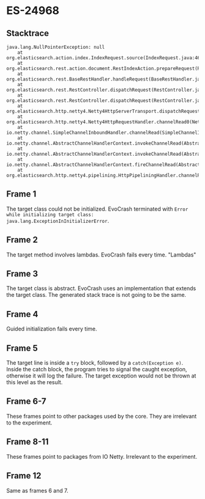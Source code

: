 # ES-24968

## Stacktrace

```
java.lang.NullPointerException: null
	at org.elasticsearch.action.index.IndexRequest.source(IndexRequest.java:464)
	at org.elasticsearch.rest.action.document.RestIndexAction.prepareRequest(RestIndexAction.java:75)
	at org.elasticsearch.rest.BaseRestHandler.handleRequest(BaseRestHandler.java:64)
	at org.elasticsearch.rest.RestController.dispatchRequest(RestController.java:260)
	at org.elasticsearch.rest.RestController.dispatchRequest(RestController.java:199)
	at org.elasticsearch.http.netty4.Netty4HttpServerTransport.dispatchRequest(Netty4HttpServerTransport.java:504)
	at org.elasticsearch.http.netty4.Netty4HttpRequestHandler.channelRead0(Netty4HttpRequestHandler.java:72)
	at io.netty.channel.SimpleChannelInboundHandler.channelRead(SimpleChannelInboundHandler.java:105)
	at io.netty.channel.AbstractChannelHandlerContext.invokeChannelRead(AbstractChannelHandlerContext.java:362)
	at io.netty.channel.AbstractChannelHandlerContext.invokeChannelRead(AbstractChannelHandlerContext.java:348)
	at io.netty.channel.AbstractChannelHandlerContext.fireChannelRead(AbstractChannelHandlerContext.java:340)
	at org.elasticsearch.http.netty4.pipelining.HttpPipeliningHandler.channelRead(HttpPipeliningHandler.java:63)
```
## Frame 1
The target class could not be initialized. EvoCrash terminated with `Error while initializing target class: java.lang.ExceptionInInitializerError`.
## Frame 2
The target method involves lambdas. EvoCrash fails every time. "Lambdas"
## Frame 3
The target class is abstract. EvoCrash uses an implementation that extends the target class. The generated stack trace is not going to be the same.
## Frame 4
Guided initialization fails every time.
## Frame 5
The target line is inside a `try` block, followed by a `catch(Exception e)`. Inside the catch block, the program tries to signal the caught exception, otherwise it will log the failure. The target exception would not be thrown at this level as the result.
## Frame 6-7
These frames point to other packages used by the core. They are irrelevant to the experiment.
## Frame 8-11
These frames point to packages from IO Netty. Irrelevant to the experiment.
## Frame 12
Same as frames 6 and 7.